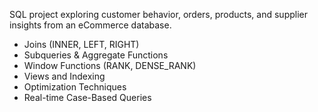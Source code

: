 
SQL project exploring customer behavior, orders, products, and supplier insights from an eCommerce database.
- Joins (INNER, LEFT, RIGHT)
- Subqueries & Aggregate Functions
- Window Functions (RANK, DENSE_RANK)
- Views and Indexing
- Optimization Techniques
- Real-time Case-Based Queries

